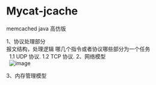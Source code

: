 # Mycat-jcache
memcached java 高仿版

1、协议处理部分 <br>
   报文结构，处理逻辑 哪几个指令或者协议哪些部分为一个任务 <br>
   1.1 UDP 协议.
   1.2 TCP 协议.
2、网络模型<br>  
![image](https://github.com/mycat-j/Mycat-jcache/blob/master/%E7%BD%91%E7%BB%9C%E6%A8%A1%E5%9E%8B.png)

3、内存管理模型<br>

